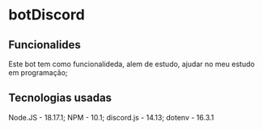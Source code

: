 # botDiscord
## Funcionalides
Este bot tem como funcionalideda, alem de estudo, ajudar no meu estudo em programação;
## Tecnologias usadas
Node.JS - 18.17.1;
NPM - 10.1;
discord.js - 14.13;
dotenv - 16.3.1
